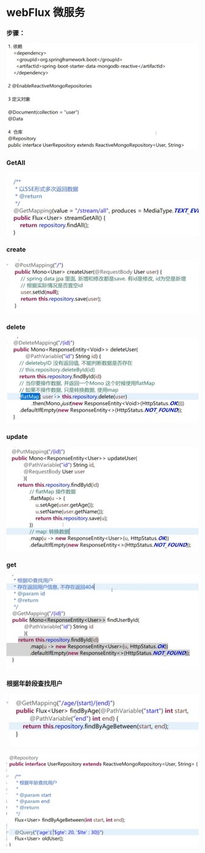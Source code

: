 # webFlux 微服务

### 步骤：

![](../.gitbook/assets/image%20%28374%29.png)

### GetAll

![](../.gitbook/assets/image%20%28386%29.png)

### create

![](../.gitbook/assets/image%20%28388%29.png)

### delete



![](../.gitbook/assets/image%20%28392%29.png)

### update

![](../.gitbook/assets/image%20%28377%29.png)

### get

![](../.gitbook/assets/image%20%28395%29.png)

### 根据年龄段查找用户

![](../.gitbook/assets/image%20%28401%29.png)

![](../.gitbook/assets/image%20%28394%29.png)

